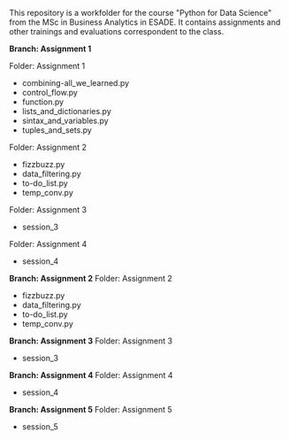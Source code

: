 This repository is a workfolder for the course "Python for Data Science" from the MSc in Business Analytics in ESADE. 
It contains assignments and other trainings and evaluations correspondent to the class.


**Branch: Assignment 1**

Folder: Assignment 1
  - combining-all_we_learned.py
  - control_flow.py
  - function.py
  - lists_and_dictionaries.py
  - sintax_and_variables.py
  - tuples_and_sets.py

Folder: Assignment 2
  - fizzbuzz.py
  - data_filtering.py
  - to-do_list.py
  - temp_conv.py

Folder: Assignment 3
  - session_3

Folder: Assignment 4
  - session_4

**Branch: Assignment 2**
Folder: Assignment 2
  - fizzbuzz.py
  - data_filtering.py
  - to-do_list.py
  - temp_conv.py

**Branch: Assignment 3**
Folder: Assignment 3
  - session_3

**Branch: Assignment 4**
Folder: Assignment 4
  - session_4

**Branch: Assignment 5**
Folder: Assignment 5
  - session_5

